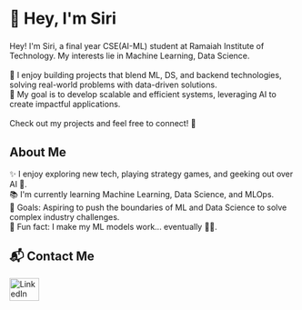 <h1 align="left">👋 Hey, I'm Siri</h1>

###

<p align="left">Hey! I'm Siri, a final year CSE(AI-ML) student at Ramaiah Institute of Technology. My interests lie in Machine Learning, Data Science.<br><br>
🔹 I enjoy building projects that blend ML, DS, and backend technologies, solving real-world problems with data-driven solutions.<br>
🔹 My goal is to develop scalable and efficient systems, leveraging AI to create impactful applications.<br><br>
Check out my projects and feel free to connect! 🚀</p>

###

<h2 align="left">About Me</h2>


<p align="left">✨ I enjoy exploring new tech, playing strategy games, and geeking out over AI 🚀.<br>
📚 I'm currently learning Machine Learning, Data Science, and MLOps.<br>
🎯 Goals: Aspiring to push the boundaries of ML and Data Science to solve complex industry challenges.<br>
🎲 Fun fact: I make my ML models work... eventually 🤖🔥.</p>



<h2 align="left">📬 Contact Me</h2>

<div align="left">
  <a href="https://www.linkedin.com/in/siri-r-s2009/" target="_blank">
    <img src="https://raw.githubusercontent.com/maurodesouza/profile-readme-generator/master/src/assets/icons/social/linkedin/default.svg" width="52" height="40" alt="LinkedIn" />
  </a>
<!--   <a href="https://discord.com/users/akhileshpatil" target="_blank">
    <img src="https://raw.githubusercontent.com/maurodesouza/profile-readme-generator/master/src/assets/icons/social/discord/default.svg" width="52" height="40" alt="Discord" />
  </a> -->
  
</div>
